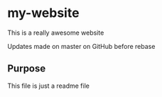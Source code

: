 # my-website

This is a really awesome website

Updates made on master on GitHub before rebase

## Purpose

This file is just a readme file
